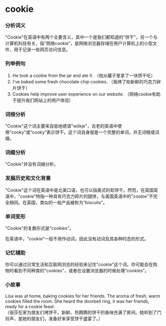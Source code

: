 # cookie

### 分析词义

  

"Cookie"在英语中有两个主要含义，其中一个是我们都知道的“饼干”，另一个与计算机科技有关，指“网络cookie”，是网络浏览器存储在用户计算机上的小型文件，用于记录一些网页访问信息。

  

### 列举例句

  

1.  He took a cookie from the jar and ate it. （他从罐子里拿了一块饼干吃）
2.  I've baked some fresh chocolate chip cookies. （我烤了些新鲜的巧克力碎片饼干）
3.  Cookies help improve user experience on our website. （网络cookie有助于提升我们网站上的用户体验）

  

### 词根分析

  

"Cookie"这个词主要来自低地德语"wōkje"，古老的英语中使用“cooky”或“cooky”表示饼干。这个词自身就是一个完整的单词，并无词根或词缀。

  

### 词缀分析

  

"Cookie"并没有词缀分析。

  

### 发展历史和文化背景

  

"Cookie"这个词在英语中是北美口语，也可以指美式的软饼干。然而，在英国英语中，"cookie"特指一种具有巧克力碎片的甜饼，与美国英语中的"cookie"不完全相同。在英国，类似的一般产品被称为“biscuits”。

  

### 单词变形

  

"Cookie"的复数形式是“cookies”。

  

在英语中，"cookie"一般不用作动词，因此没有动词及其各种时态的形式。

  

### 记忆辅助

  

你可以通过日常生活和互联网浏览的经验来记住"cookie"这个词。你可能会在购物时看到不同种类的"cookies"，或者在设置浏览器的时候处理“cookies"。

  

### 小故事

  

Lisa was at home, baking cookies for her friends. The aroma of fresh, warm cookies filled the room. She heard the doorbell ring, it was her friends, ready for a cookie feast.  
（丽莎在家为朋友们烤饼干。新鲜、热腾腾的饼干的香味充满了房间。她听到了门铃声，是她的朋友们，准备好来享受饼干盛宴了。）
